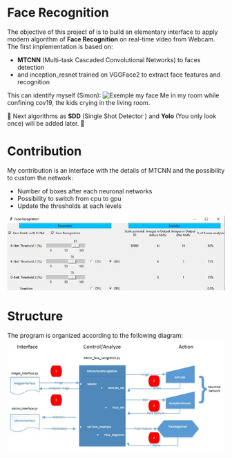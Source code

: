 # Face Recognition

The objective of this project of is to build an elementary interface to apply modern algorithm of **Face Recognition** on real-time video from Webcam.
The first implementation is based on:
* **MTCNN** (Multi-task Cascaded Convolutional Networks) to faces detection
* and inception_resnet trained on VGGFace2 to extract face features and recognition

This can identify myself (Simon):
![Exemple my face](https://raw.githubusercontent.com/Splumecocq/FaceRecognition/master/Image/MeInMyRoom.jpg)
Me in my room while confining cov19, the kids crying in the living room.

:construction:
Next algorithms as **SDD** (Single Shot Detector ) and **Yolo** (You only look once) will be added later.
:construction:

# Contribution
My contribution is an interface with the details of MTCNN and the possibility to custom the network:
-	Number of boxes after each neuronal networks
-	Possibility to switch from cpu to gpu
-	Update the thresholds at each levels

![MTCNN_Interface](https://raw.githubusercontent.com/Splumecocq/FaceRecognition/master/images/MTCNN_Screen.jpg)

# Structure
The program is organized according to the following diagram:
![Diagram_Flux](https://raw.githubusercontent.com/Splumecocq/FaceRecognition/master/images/Diagram_Flux.jpg)





